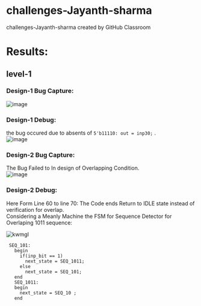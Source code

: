 # challenges-Jayanth-sharma
challenges-Jayanth-sharma created by GitHub Classroom
# Results:
## level-1 
### Design-1 Bug Capture:
![image](https://user-images.githubusercontent.com/53760504/181523667-a8a8ead6-5c42-4dd5-bd44-88b1f37875e9.png)
### Design-1 Debug:<br/>
  the bug occured due to absents of ` 5'b11110: out = inp30; ` .<br/>
![image](https://user-images.githubusercontent.com/53760504/181551350-c8fda7c1-f96d-43c0-a3d3-a061a704934b.png)
### Design-2 Bug Capture:<br/>
   The Bug Failed to In design of Overlapping Condition.<br/>
   ![image](https://user-images.githubusercontent.com/53760504/182183317-e28bd979-9438-494a-8e5a-34462064a6e0.png)
### Design-2 Debug:
   Here Form Line 60 to line 70: The Code ends Return to IDLE state instead of verification for overlap. <br/>
   Considering a Meanly Machine the FSM for Sequence Detector for Overlaping 1011 sequence: <br/>
   
   ![kwmgI](https://user-images.githubusercontent.com/53760504/182186550-0f4a599a-6a58-427d-8af4-a9fd5d149eb2.png)
   
   ```
    SEQ_101:
      begin
        if(inp_bit == 1)
          next_state = SEQ_1011;
        else
          next_state = SEQ_101;
      end
      SEQ_1011:
      begin
        next_state = SEQ_10 ;
      end
   
   ```
   
  
